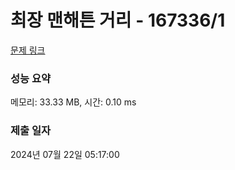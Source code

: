 # 최장 맨해튼 거리 - 167336/1 

[문제 링크](https://level.goorm.io/exam/167336/%EC%B5%9C%EC%9E%A5-%EB%A7%A8%ED%95%B4%ED%8A%BC-%EA%B1%B0%EB%A6%AC/quiz/1) 

### 성능 요약

메모리: 33.33 MB, 시간: 0.10 ms

### 제출 일자

2024년 07월 22일 05:17:00

